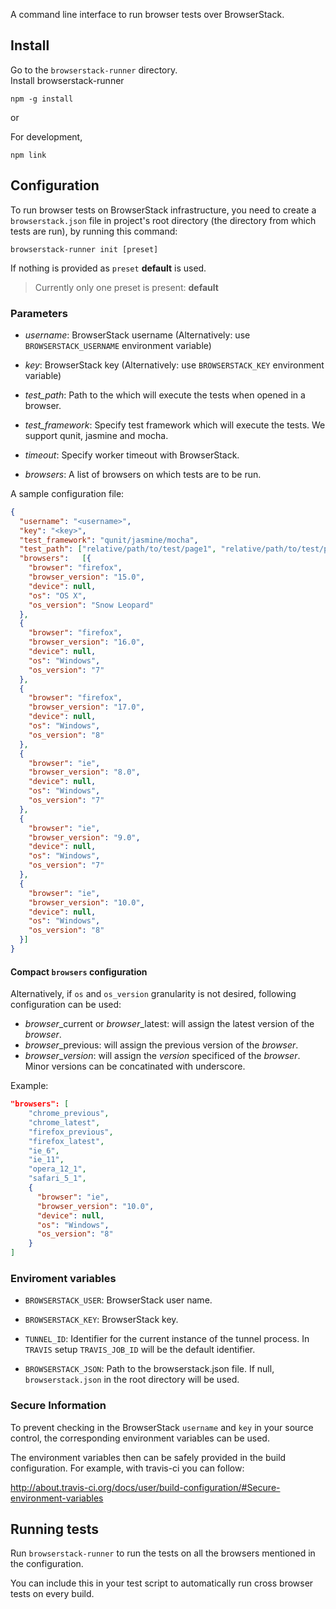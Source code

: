 A command line interface to run browser tests over BrowserStack.

## Install
Go to the `browserstack-runner` directory.  
Install browserstack-runner

    npm -g install

or


For development,

    npm link

## Configuration
To run browser tests on BrowserStack infrastructure, you need to
create a `browserstack.json` file in project's root directory (the
directory from which tests are run), by running this command:

    browserstack-runner init [preset]

If nothing is provided as `preset` **default** is used.

> Currently only one preset is present: **default**

### Parameters

 - *username*: BrowserStack username
   (Alternatively: use `BROWSERSTACK_USERNAME` environment variable)

 - *key*: BrowserStack key
   (Alternatively: use `BROWSERSTACK_KEY` environment variable)

 - *test_path*: Path to the which will execute the tests when opened
   in a browser.

 - *test_framework*: Specify test framework which will execute the tests.
    We support qunit, jasmine and mocha.

 - *timeout*: Specify worker timeout with BrowserStack.

 - *browsers*: A list of browsers on which tests are to be run.

A sample configuration file:

```json
{
  "username": "<username>",
  "key": "<key>",
  "test_framework": "qunit/jasmine/mocha",
  "test_path": ["relative/path/to/test/page1", "relative/path/to/test/page2"],
  "browsers":   [{
    "browser": "firefox",
    "browser_version": "15.0",
    "device": null,
    "os": "OS X",
    "os_version": "Snow Leopard"
  },
  {
    "browser": "firefox",
    "browser_version": "16.0",
    "device": null,
    "os": "Windows",
    "os_version": "7"
  },
  {
    "browser": "firefox",
    "browser_version": "17.0",
    "device": null,
    "os": "Windows",
    "os_version": "8"
  },
  {
    "browser": "ie",
    "browser_version": "8.0",
    "device": null,
    "os": "Windows",
    "os_version": "7"
  },
  {
    "browser": "ie",
    "browser_version": "9.0",
    "device": null,
    "os": "Windows",
    "os_version": "7"
  },
  {
    "browser": "ie",
    "browser_version": "10.0",
    "device": null,
    "os": "Windows",
    "os_version": "8"
  }]
}
```

#### Compact `browsers` configuration

Alternatively, if `os` and `os_version` granularity is not desired, following configuration can be used:
- *browser*_current or *browser*_latest: will assign the latest version of the *browser*.
- *browser*_previous: will assign the previous version of the *browser*.
- *browser*_*version*: will assign the *version* specificed of the *browser*. Minor versions can be concatinated with underscore.

Example:
```json
"browsers": [
    "chrome_previous",
    "chrome_latest",
    "firefox_previous",
    "firefox_latest",
    "ie_6",
    "ie_11",
    "opera_12_1",
    "safari_5_1",
    {
      "browser": "ie",
      "browser_version": "10.0",
      "device": null,
      "os": "Windows",
      "os_version": "8"
    }
]
```

### Enviroment variables

* `BROWSERSTACK_USER`:
BrowserStack user name.

* `BROWSERSTACK_KEY`:
BrowserStack key.

* `TUNNEL_ID`:
Identifier for the current instance of the tunnel process. In `TRAVIS` setup `TRAVIS_JOB_ID` will be the default identifier.

* `BROWSERSTACK_JSON`:
Path to the browserstack.json file. If null, `browserstack.json` in the root directory will be used.


### Secure Information

To prevent checking in the BrowserStack `username` and `key` in your
source control, the corresponding environment variables can be used.

The environment variables then can be safely provided in the build
configuration. For example, with travis-ci you can follow:

http://about.travis-ci.org/docs/user/build-configuration/#Secure-environment-variables

## Running tests
Run `browserstack-runner` to run the tests on all the browsers mentioned
in the configuration.

You can include this in your test script to automatically run cross
browser tests on every build.
